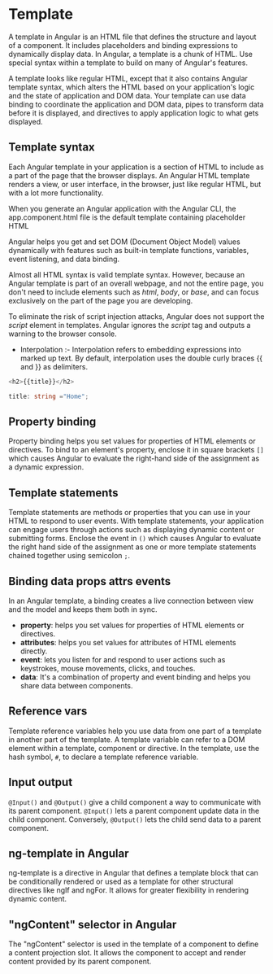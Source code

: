 # Template

A template in Angular is an HTML file that defines the structure and layout of a component. It includes placeholders and binding expressions to dynamically display data.
In Angular, a template is a chunk of HTML. Use special syntax within a template to build on many of Angular's features.

A template looks like regular HTML, except that it also contains Angular template syntax, which alters the HTML based on your application's logic and the state of application and DOM data. Your template can use data binding to coordinate the application and DOM data, pipes to transform data before it is displayed, and directives to apply application logic to what gets displayed.

## Template syntax

Each Angular template in your application is a section of HTML to include as a part of the page that the browser displays. An Angular HTML template renders a view, or user interface, in the browser, just like regular HTML, but with a lot more functionality.

When you generate an Angular application with the Angular CLI, the app.component.html file is the default template containing placeholder HTML

Angular helps you get and set DOM (Document Object Model) values dynamically with features such as built-in template functions, variables, event listening, and data binding.

Almost all HTML syntax is valid template syntax. However, because an Angular template is part of an overall webpage, and not the entire page, you don't need to include elements such as *html*, *body*, or *base*, and can focus exclusively on the part of the page you are developing.

To eliminate the risk of script injection attacks, Angular does not support the *script* element in templates. Angular ignores the *script* tag and outputs a warning to the browser console.

- Interpolation :- Interpolation refers to embedding expressions into marked up text. By default, interpolation uses the double curly braces {{ and }} as delimiters.

```ts
<h2>{{title}}</h2>

title: string ="Home";
```

## Property binding

Property binding helps you set values for properties of HTML elements or directives. To bind to an element's property, enclose it in square brackets `[]` which causes Angular to evaluate the right-hand side of the assignment as a dynamic expression.

## Template statements

Template statements are methods or properties that you can use in your HTML to respond to user events. With template statements, your application can engage users through actions such as displaying dynamic content or submitting forms. Enclose the event in `()` which causes Angular to evaluate the right hand side of the assignment as one or more template statements chained together using semicolon `;`.

## Binding data props attrs events

In an Angular template, a binding creates a live connection between view and the model and keeps them both in sync.

- **property**: helps you set values for properties of HTML elements or directives.
- **attributes**: helps you set values for attributes of HTML elements directly.
- **event**: lets you listen for and respond to user actions such as keystrokes, mouse movements, clicks, and touches.
- **data**: It's a combination of property and event binding and helps you share data between components.

## Reference vars

Template reference variables help you use data from one part of a template in another part of the template. A template variable can refer to a DOM element within a template, component or directive. In the template, use the hash symbol, `#`, to declare a template reference variable.

## Input output

`@Input()` and `@Output()` give a child component a way to communicate with its parent component. `@Input()` lets a parent component update data in the child component. Conversely, `@Output()` lets the child send data to a parent component.

## ng-template in Angular

ng-template is a directive in Angular that defines a template block that can be conditionally rendered or used as a template for other structural directives like ngIf
and ngFor. It allows for greater flexibility in rendering dynamic content.

## "ngContent" selector in Angular

The "ngContent" selector is used in the template of a component to define a content projection slot. It allows the component to accept and render content provided by its parent component.
